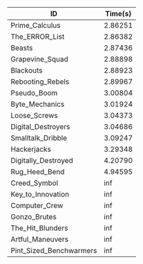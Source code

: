 |ID|Time(s)|
|-|-|
|Prime_Calculus|2.86251|
|The_ERROR_List|2.86382|
|Beasts|2.87436|
|Grapevine_Squad|2.88898|
|Blackouts|2.88923|
|Rebooting_Rebels|2.89967|
|Pseudo_Boom|3.00804|
|Byte_Mechanics|3.01924|
|Loose_Screws|3.04373|
|Digital_Destroyers|3.04686|
|Smalltalk_Dribble|3.09247|
|Hackerjacks|3.29348|
|Digitally_Destroyed|4.20790|
|Rug_Heed_Bend|4.94595|
|Creed_Symbol|inf|
|Key_to_Innovation|inf|
|Computer_Crew|inf|
|Gonzo_Brutes|inf|
|The_Hit_Blunders|inf|
|Artful_Maneuvers|inf|
|Pint_Sized_Benchwarmers|inf|
